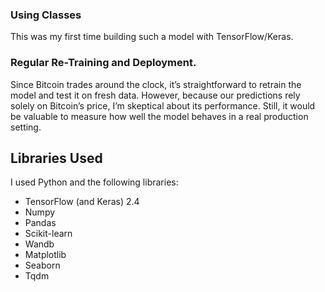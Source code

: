 

### Using Classes

This was my first time building such a model with TensorFlow/Keras.  

### Regular Re-Training and Deployment. 

Since Bitcoin trades around the clock, it’s straightforward to retrain the model and test it on fresh data. However, because our predictions rely solely on Bitcoin’s price, I’m skeptical about its performance. Still, it would be valuable to measure how well the model behaves in a real production setting.

## Libraries Used

I used Python and the following libraries:
* TensorFlow (and Keras) 2.4 
* Numpy
* Pandas
* Scikit-learn 
* Wandb
* Matplotlib
* Seaborn
* Tqdm
